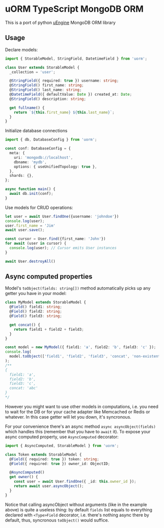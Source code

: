 # uORM TypeScript MongoDB ORM

This is a port of python [uEngine](https://github.com/viert/uengine) MongoDB ORM library

## Usage

Declare models:

```typescript
import { StorableModel, StringField, DatetimeField } from 'uorm';

class User extends StorableModel {
  _collection = 'user';

  @StringField({ required: true }) username: string;
  @StringField() first_name: string;
  @StringField() last_name: string;
  @DatetimeField({ defaultValue: Date }) created_at: Date;
  @StringField() description: string;

  get fullname() {
    return `${this.first_name} ${this.last_name}`;
  }
}
```

Initialize database connections

```typescript
import { db, DatabaseConfig } from 'uorm';

const conf: DatabaseConfig = {
  meta: {
    uri: 'mongodb://localhost',
    dbname: 'mydb',
    options: { useUnifiedTopology: true },
  },
  shards: {},
};

async function main() {
  await db.init(conf);
}
```

Use models for CRUD operations:

```typescript
let user = await User.findOne({username: 'johndoe'})
console.log(user);
user.first_name = 'Jim'
await user.save();

const cursor = User.find({first_name: 'John'})
for await (user in cursor) {
  console.log(user); // Cursor emits User instances
}

await User.destroyAll()
```

## Async computed properties

Model's `toObject(fields: string[])` method automatically picks up any getter you have in your model:

```typescript
class MyModel extends StorableModel {
  @Field() field1: string;
  @Field() field2: string;
  @Field() field3: string;

  get concat() {
    return field1 + field2 + field3;
  }
}

const model = new MyModel({ field1: 'a', field2: 'b', field3: 'c' });
console.log(
  model.toObject(['field1', 'field2', 'field3', 'concat', 'non-existent'])
);
/**
{
  field1: 'a',
  field2: 'b',
  field3: 'c',
  concat: 'abc'
}
*/
```

However you might want to use other models in computations, i.e. you need to wait for the DB or for your cache adapter like Memcached or Redis or whatever. In this case getter will let you down, it's syncronous.

For your convenience there's an async method `async asyncObject(fields)` which handles this (remember that you have to `await` it). To expose your async computed property, use `AsyncComputed` decorator:

```typescript
import { AsyncComputed, StorableModel } from 'uorm';

class Token extends StorableModel {
  @Field({ required: true }) token: string;
  @Field({ required: true }) owner_id: ObjectID;

  @AsyncComputed()
  get owner() {
    const user = await User.findOne({ _id: this.owner_id });
    return await user.asyncObject();
  }
}
```

Notice that calling asyncObject without arguments (like in the example above) is quite a useless thing: by default `fields` list equals to everything declared with `<Type>Field` decorator, i.e. there's nothing async there by default, thus, syncronous `toObject()` would suffice.
